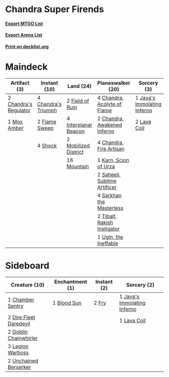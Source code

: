 # Chandra Super Firends

#### [Export MTGO List](../collection/Chandra%20Super%20Firends/Chandra%20Super%20Firends.txt)
#### [Export Arena List](../collection/Chandra%20Super%20Firends/Chandra%20Super%20Firends_arena.txt)
#### [Print on decklist.org](http://decklist.org/?deckmain=2%09Chandra's%20Regulator%0A4%09Chandra's%20Triumph%0A4%09Chandra,%20Acolyte%20of%20Flame%0A2%09Chandra,%20Awakened%20Inferno%0A4%09Chandra,%20Fire%20Artisan%0A2%09Field%20of%20Ruin%0A2%09Flame%20Sweep%0A4%09Interplanar%20Beacon%0A1%09Jaya's%20Immolating%20Inferno%0A1%09Karn,%20Scion%20of%20Urza%0A2%09Lava%20Coil%0A2%09Mobilized%20District%0A16%09Mountain%0A1%09Mox%20Amber%0A2%09Saheeli,%20Sublime%20Artificer%0A4%09Sarkhan%20the%20Masterless%0A4%09Shock%0A2%09Tibalt,%20Rakish%20Instigator%0A1%09Ugin,%20the%20Ineffable&deckside=1%09Blood%20Sun%0A1%09Chamber%20Sentry%0A2%09Dire%20Fleet%20Daredevil%0A2%09Fry%0A2%09Goblin%20Chainwhirler%0A1%09Jaya's%20Immolating%20Inferno%0A1%09Lava%20Coil%0A3%09Legion%20Warboss%0A2%09Unchained%20Berserker)
# Maindeck

|                                          Artifact (3)                                          |                                         Instant (10)                                         |                                           Land (24)                                           |                                           Planeswalker (20)                                           |                                             Sorcery (3)                                              |
|------------------------------------------------------------------------------------------------|----------------------------------------------------------------------------------------------|-----------------------------------------------------------------------------------------------|-------------------------------------------------------------------------------------------------------|------------------------------------------------------------------------------------------------------|
|2 [Chandra's Regulator](http://gatherer.wizards.com/Pages/Card/Details.aspx?multiverseid=466885)|4 [Chandra's Triumph](http://gatherer.wizards.com/Pages/Card/Details.aspx?multiverseid=461048)|2 [Field of Ruin](http://gatherer.wizards.com/Pages/Card/Details.aspx?multiverseid=435415)     |4 [Chandra, Acolyte of Flame](http://gatherer.wizards.com/Pages/Card/Details.aspx?multiverseid=466880) |1 [Jaya's Immolating Inferno](http://gatherer.wizards.com/Pages/Card/Details.aspx?multiverseid=443021)|
|1 [Mox Amber](http://gatherer.wizards.com/Pages/Card/Details.aspx?multiverseid=443112)          |2 [Flame Sweep](http://gatherer.wizards.com/Pages/Card/Details.aspx?multiverseid=466893)      |4 [Interplanar Beacon](http://gatherer.wizards.com/Pages/Card/Details.aspx?multiverseid=461174)|2 [Chandra, Awakened Inferno](http://gatherer.wizards.com/Pages/Card/Details.aspx?multiverseid=466881) |2 [Lava Coil](http://gatherer.wizards.com/Pages/Card/Details.aspx?multiverseid=452858)                |
|                                                                                                |4 [Shock](http://gatherer.wizards.com/Pages/Card/Details.aspx?multiverseid=129732)            |2 [Mobilized District](http://gatherer.wizards.com/Pages/Card/Details.aspx?multiverseid=461176)|4 [Chandra, Fire Artisan](http://gatherer.wizards.com/Pages/Card/Details.aspx?multiverseid=461046)     |                                                                                                      |
|                                                                                                |                                                                                              |16 [Mountain](http://gatherer.wizards.com/Pages/Card/Details.aspx?multiverseid=439859)         |1 [Karn, Scion of Urza](http://gatherer.wizards.com/Pages/Card/Details.aspx?multiverseid=442889)       |                                                                                                      |
|                                                                                                |                                                                                              |                                                                                               |2 [Saheeli, Sublime Artificer](http://gatherer.wizards.com/Pages/Card/Details.aspx?multiverseid=461161)|                                                                                                      |
|                                                                                                |                                                                                              |                                                                                               |4 [Sarkhan the Masterless](http://gatherer.wizards.com/Pages/Card/Details.aspx?multiverseid=461070)    |                                                                                                      |
|                                                                                                |                                                                                              |                                                                                               |2 [Tibalt, Rakish Instigator](http://gatherer.wizards.com/Pages/Card/Details.aspx?multiverseid=461073) |                                                                                                      |
|                                                                                                |                                                                                              |                                                                                               |1 [Ugin, the Ineffable](http://gatherer.wizards.com/Pages/Card/Details.aspx?multiverseid=460929)       |                                                                                                      |


# Sideboard

|                                          Creature (10)                                          |                                   Enchantment (1)                                    |                                  Instant (2)                                   |                                             Sorcery (2)                                              |
|-------------------------------------------------------------------------------------------------|--------------------------------------------------------------------------------------|--------------------------------------------------------------------------------|------------------------------------------------------------------------------------------------------|
|1 [Chamber Sentry](http://gatherer.wizards.com/Pages/Card/Details.aspx?multiverseid=452982)      |1 [Blood Sun](http://gatherer.wizards.com/Pages/Card/Details.aspx?multiverseid=439749)|2 [Fry](http://gatherer.wizards.com/Pages/Card/Details.aspx?multiverseid=466894)|1 [Jaya's Immolating Inferno](http://gatherer.wizards.com/Pages/Card/Details.aspx?multiverseid=443021)|
|2 [Dire Fleet Daredevil](http://gatherer.wizards.com/Pages/Card/Details.aspx?multiverseid=439756)|                                                                                      |                                                                                |1 [Lava Coil](http://gatherer.wizards.com/Pages/Card/Details.aspx?multiverseid=452858)                |
|2 [Goblin Chainwhirler](http://gatherer.wizards.com/Pages/Card/Details.aspx?multiverseid=443017) |                                                                                      |                                                                                |                                                                                                      |
|3 [Legion Warboss](http://gatherer.wizards.com/Pages/Card/Details.aspx?multiverseid=452859)      |                                                                                      |                                                                                |                                                                                                      |
|2 [Unchained Berserker](http://gatherer.wizards.com/Pages/Card/Details.aspx?multiverseid=466918) |                                                                                      |                                                                                |                                                                                                      |

